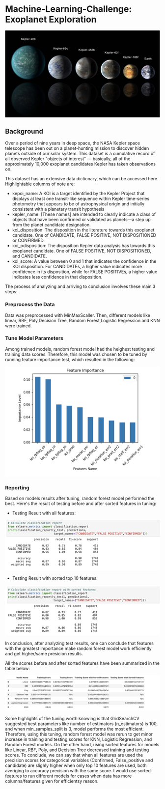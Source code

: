 # Machine-Learning-Challenge:  Exoplanet Exploration
![exoplanets.jpg](Images/exoplanets.jpg)

## Background

Over a period of nine years in deep space, the NASA Kepler space telescope has been out on a planet-hunting mission to discover hidden planets outside of our solar system.
This dataset is a cumulative record of all observed Kepler "objects of interest" — basically, all of the approximately 10,000 exoplanet candidates Kepler has taken observations on.

This dataset has an extensive data dictionary, which can be accessed here. Highlightable columns of note are:

* kepoi_name: A KOI is a target identified by the Kepler Project that displays at least one transit-like sequence within Kepler time-series photometry that appears to be of astrophysical origin and initially consistent with a planetary transit hypothesis
* kepler_name: [These names] are intended to clearly indicate a class of objects that have been confirmed or validated as planets—a step up from the planet candidate designation.
* koi_disposition: The disposition in the literature towards this exoplanet candidate. One of CANDIDATE, FALSE POSITIVE, NOT DISPOSITIONED or CONFIRMED.
* koi_pdisposition: The disposition Kepler data analysis has towards this exoplanet candidate. One of FALSE POSITIVE, NOT DISPOSITIONED, and CANDIDATE.
* koi_score: A value between 0 and 1 that indicates the confidence in the KOI disposition. For CANDIDATEs, a higher value indicates more confidence in its disposition, while for FALSE POSITIVEs, a higher value indicates less confidence in that disposition.

The process of analyzing and arriving to conclusion involves these main 3 steps:

### Preprocess the Data
Data was preprocessed with MinMaxScaller. Then, different models like linear, RBF, Poly,Decision Tree, Random Forest,Logistic Regression and KNN were trained. 
### Tune Model Parameters
Among trained models, random forest model had the heighest testing and training data scores. Therefore, this model was chosen to be tuned by running feature importance test, which resulted in the following:

![Sorted_features.png](Images/Sorted_features.png)

### Reporting
Based on models results after tuning, random forest model performed the best. Here's the result of testing before and after sorted features in tuning:
* Testing Result with all features:

![analysis1.png](Images/analysis1.png)

* Testing Result with sorted top 10 features:

![analysis2.png](Images/analysis2.png)

In conclusion, after analyzing test results, one can conclude that features with the greatest importance make random forest model work efficiently and get higher/same presicion results. 

All the scores before and after sorted features have been summarized in the table below:

![Scoretable.png](Images/Scoretable.png)

Some highlights of the tuning worth knowing is that GridSearchCV suggested best parameters like number of estimators (n_estimators) is 100, and when min_samples_split is 3, model performs the most efficient. Therefore, using this tuning, random forest model was rerun to get minor increase in  training and testing scores for KNN, Logistic Regression, and Random Forest models. On the other hand, using sorted features for models like Linear, RBF, Poly, and Decision Tree decreased training and testing scores. To conclude, we can say that when all features are used the precision scores for categorical variables (Confirmed, False_positive and candidate) are slighly higher when only top 10 features are used, both averiging to accuracy precision with the same score. I would use sorted features to run different models for cases when data has more columns/features given for efficientsy reason.
